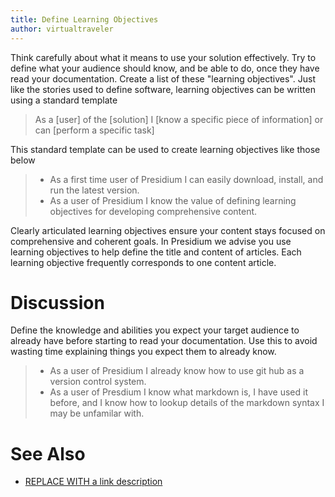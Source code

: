 ```yaml
---
title: Define Learning Objectives
author: virtualtraveler
---
```


Think carefully about what it means to use your solution effectively. Try to define what your audience should know, and be able to do, once they have read your documentation. Create a list of these "learning objectives". Just like the stories used to define software, learning objectives can be written using a standard template 

> As a [user] of the [solution] I [know a specific piece of information] or can [perform a specific task]

This standard template can be used to create learning objectives like those below
    
> - As a first time user of Presidium I can easily download, install, and run the latest version.
> - As a user of Presidium I know the value of defining learning objectives for developing comprehensive content.

Clearly articulated learning objectives ensure your content stays focused on comprehensive and coherent goals. In Presidium we advise you use learning objectives to help define the title and content of articles. Each learning objective frequently corresponds to one content article.   

# Discussion 

Define the knowledge and abilities you expect your target audience to already have before starting to read your documentation. Use this to avoid wasting time explaining things you expect them to already know. 

> - As a user of Presidium I already know how to use git hub as a version control system.
> - As a user of Presdium I know what markdown is, I have used it before, and I know how to lookup details of the markdown syntax I may be unfamilar with.  

# See Also

* [REPLACE WITH a link description](http://www.google.com) 
